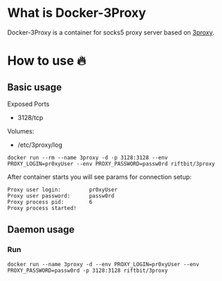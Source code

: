 # What is Docker-3Proxy
Docker-3Proxy is a container for socks5 proxy server based on [3proxy](http://www.3proxy.ru/).

# How to use :fire:

## Basic usage
Exposed Ports

- 3128/tcp

Volumes:

 - /etc/3proxy/log

```
docker run --rm --name 3proxy -d -p 3128:3128 --env PROXY_LOGIN=pr0xyUser --env PROXY_PASSWORD=passw0rd riftbit/3proxy
```

After container starts you will see params for connection setup:

```
Proxy user login:         pr0xyUser
Proxy user password:      passw0rd
Proxy process pid:        6
Proxy process started!
```

## Daemon usage

### Run

```
docker run --name 3proxy -d --env PROXY_LOGIN=pr0xyUser --env PROXY_PASSWORD=passw0rd -p 3128:3128 riftbit/3proxy
```
